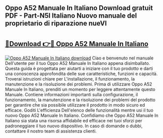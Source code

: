 ## Oppo A52 Manuale In Italiano Download gratuit PDF - Part-N5l Italiano Nuovo manuale del proprietario di riparazione nueVI

# <h2><a href="http://dfeth3i.blite.top/?on=Oppo+A52+Manuale+In+Italiano">🔗Download 👉🔴 Oppo A52 Manuale In Italiano</a></h2>

[![Oppo A52 Manuale In Italiano download](https://i.imgur.com/lujVjoI.png)](http://dfeth3i.blite.top/?on=Oppo+A52+Manuale+In+Italiano)
Ciao e benvenuto nel manuale Dell'utente per il tuo Oppo A52 Manuale In Italiano appena disimballato. Questa guida è progettata per aiutarti a iniziare con il tuo prodotto e darti una conoscenza approfondita delle sue caratteristiche, funzioni e capacità. Troverai istruzioni chiare per L'installazione, il funzionamento, la manutenzione e la risoluzione dei problemi. Prima di utilizzare Oppo A52 Manuale In Italiano, prenditi un momento per leggere attentamente questo Manuale. Contiene informazioni importanti sulla configurazione, il funzionamento, la manutenzione e la risoluzione dei problemi del prodotto per garantire che sia possibile utilizzare il prodotto in modo sicuro ed efficace. Goditi L'efficienza Dell'elenco delle funzionalità mentre usi il tuo nuovo Oppo A52 Manuale In Italiano. Confidiamo che Oppo A52 Manuale In Italiano sia stata una risorsa affidabile ed efficace nei tuoi sforzi per padroneggiare il tuo nuovo dispositivo. In caso di domande o dubbi, contattare il nostro team di assistenza clienti.
